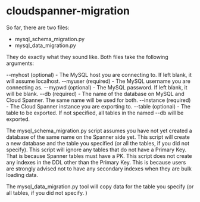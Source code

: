 # cloudspanner-migration

So far, there are two files:
  - mysql_schema_migration.py
  - mysql_data_migration.py

They do exactly what they sound like.
Both files take the following arguments:

--myhost (optional) - The MySQL host you are connecting to.  If left blank, it will assume localhost.
--myuser (required) - The MySQL username you are connecting as.
--mypwd (optional) - The MySQL password.  If left blank, it will be blank.
--db (required) - The name of the database on MySQL and Cloud Spanner. The same name will be used for both.
--instance (required) - The Cloud Spanner instance you are exporting to.
--table (optional) - The table to be exported.  If not specified, all tables in the named --db will be exported.

The mysql_schema_migration.py script assumes you have not yet created a database of the same name on the Spanner side yet.
This script will create a new database and the table you specified (or all the tables, if you did not specify).
This script will ignore any tables that do not have a Primary Key.  That is because Spanner tables must have a PK.
This script does not create any indexes in the DDL other than the Primary Key.  This is because users are strongly advised not to have any secondary indexes when they are bulk loading data.

The mysql_data_migration.py tool will copy data for the table you specify (or all tables, if you did not specify.
)
